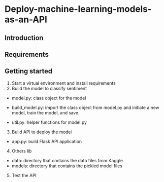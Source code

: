 # Deploy-machine-learning-models-as-an-API

## Introduction

## Requirements

## Getting started

1. Start a virtual environment and install requirements
2. Build the model to classify sentiment
- model.py: class object for the model

- build_model.py: import the class object from model.py and initiate a new model, train the model, and save.

- util.py: helper functions for model.py

3. Build API to deploy the model
- app.py: build Flask API application

4. Others
lib
  - data: directory that contains the data files from Kaggle
  - models: directory that contains the pickled model files
5. Test the API

